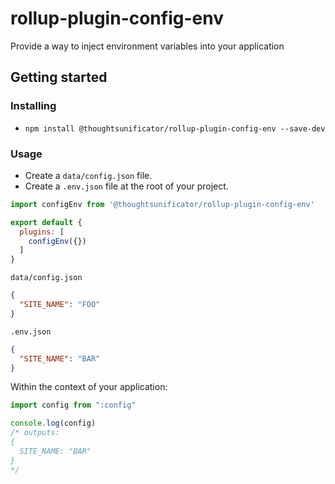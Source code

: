 # rollup-plugin-config-env

Provide a way to inject environment variables into your application

## Getting started

### Installing

- ``npm install @thoughtsunificator/rollup-plugin-config-env --save-dev``

### Usage

- Create a ``data/config.json`` file.
- Create a ``.env.json`` file at the root of your project.

```javascript
import configEnv from '@thoughtsunificator/rollup-plugin-config-env'

export default {
  plugins: [
    configEnv({})
  ]
}
```


``data/config.json``
```json
{
  "SITE_NAME": "FOO"
}
```

``.env.json``
```json
{
  "SITE_NAME": "BAR"
}
```

Within the context of your application:

```javascript
import config from ":config"

console.log(config)
/* outputs:
{
  SITE_NAME: "BAR"
}
*/

```


